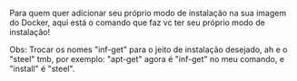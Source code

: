 Para quem quer adicionar seu próprio modo de instalação na sua imagem do Docker, aqui está o comando que faz vc ter seu próprio modo de instalação!

Obs: Trocar os nomes "inf-get" para o jeito de instalação desejado, ah e o "steel" tmb, por exemplo:
"apt-get" agora é "inf-get" no meu comando, e "install" é "steel".
